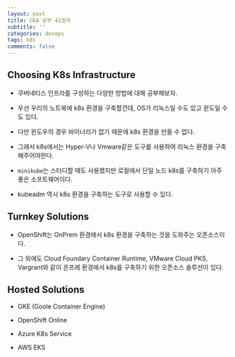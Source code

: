 ```yaml
---
layout: post
title: CKA 공부 41일차
subtitle: ''
categories: devops
tags: k8s
comments: false
---
```


## Choosing K8s Infrastructure

- 쿠버네티스 인프라를 구성하는 다양한 방법에 대해 공부해보자.

- 우선 우리의 노트북에 k8s 환경을 구축할건데, OS가 리눅스일 수도 있고 윈도일 수도 있다.

- 다만 윈도우의 경우 바이너리가 없기 때문에 k8s 환경을 만들 수 없다.

- 그래서 k8s에서는 Hyper-V나 Vmware같은 도구를 사용하여 리눅스 환경을 구축해주어야한다.

- `minikube`는 스터디할 때도 사용했지만 로컬에서 단일 노드 k8s를 구축하기 아주 좋은 소프트웨어이다.

- kubeadm 역시 k8s 환경을 구축하는 도구로 사용할 수 있다.

## Turnkey Solutions

- OpenShift는 OnPrem 환경에서 k8s 환경을 구축하는 것을 도와주는 오픈소스이다.

- 그 외에도 Cloud Foundary Container Runtime, VMware Cloud PKS, Vargrant와 같이 온프레 환경에서 k8s를 구축하기 위한 오픈소스 솔루션이 있다.

## Hosted Solutions

- GKE (Goole Container Engine)

- OpenShift Online

- Azure K8s Service

- AWS EKS
